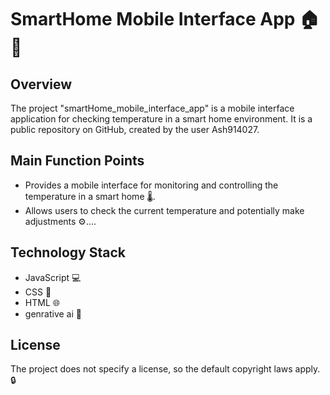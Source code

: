 # SmartHome Mobile Interface App 🏠📱

## Overview
The project "smartHome_mobile_interface_app" is a mobile interface application for checking temperature in a smart home environment. It is a public repository on GitHub, created by the user Ash914027. 

## Main Function Points
- Provides a mobile interface for monitoring and controlling the temperature in a smart home 🌡️.
- Allows users to check the current temperature and potentially make adjustments ⚙️....

## Technology Stack
- JavaScript 💻
- CSS 🎨
- HTML 🌐
- genrative ai  🤖

## License
The project does not specify a license, so the default copyright laws apply. 🔒
